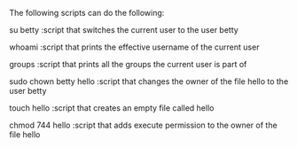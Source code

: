 The following scripts can do the following:

su betty :script that switches the current user to the user betty

whoami :script that prints the effective username of the current user

groups :script that prints all the groups the current user is part of

sudo chown betty hello :script that changes the owner of the file hello to the user betty

touch hello :script that creates an empty file called hello

chmod 744 hello :script that adds execute permission to the owner of the file hello
